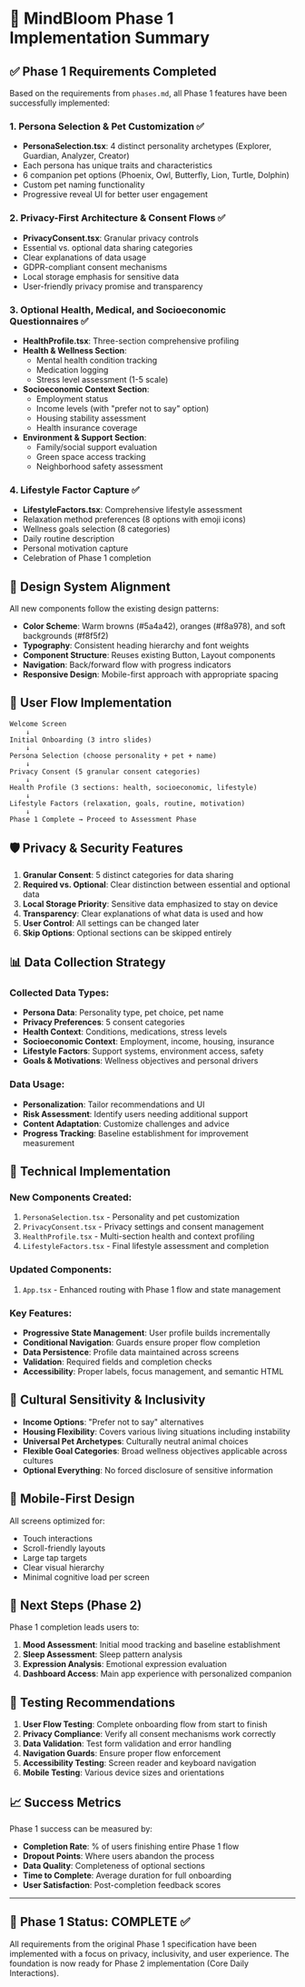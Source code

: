 # 🌱 MindBloom Phase 1 Implementation Summary

## ✅ Phase 1 Requirements Completed

Based on the requirements from `phases.md`, all Phase 1 features have been successfully implemented:

### 1. Persona Selection & Pet Customization ✅
- **PersonaSelection.tsx**: 4 distinct personality archetypes (Explorer, Guardian, Analyzer, Creator)
- Each persona has unique traits and characteristics
- 6 companion pet options (Phoenix, Owl, Butterfly, Lion, Turtle, Dolphin)
- Custom pet naming functionality
- Progressive reveal UI for better user engagement

### 2. Privacy-First Architecture & Consent Flows ✅
- **PrivacyConsent.tsx**: Granular privacy controls
- Essential vs. optional data sharing categories
- Clear explanations of data usage
- GDPR-compliant consent mechanisms
- Local storage emphasis for sensitive data
- User-friendly privacy promise and transparency

### 3. Optional Health, Medical, and Socioeconomic Questionnaires ✅
- **HealthProfile.tsx**: Three-section comprehensive profiling
- **Health & Wellness Section**:
  - Mental health condition tracking
  - Medication logging
  - Stress level assessment (1-5 scale)
- **Socioeconomic Context Section**:
  - Employment status
  - Income levels (with "prefer not to say" option)
  - Housing stability assessment
  - Health insurance coverage
- **Environment & Support Section**:
  - Family/social support evaluation
  - Green space access tracking
  - Neighborhood safety assessment

### 4. Lifestyle Factor Capture ✅
- **LifestyleFactors.tsx**: Comprehensive lifestyle assessment
- Relaxation method preferences (8 options with emoji icons)
- Wellness goals selection (8 categories)
- Daily routine description
- Personal motivation capture
- Celebration of Phase 1 completion

## 🎨 Design System Alignment

All new components follow the existing design patterns:
- **Color Scheme**: Warm browns (#5a4a42), oranges (#f8a978), and soft backgrounds (#f8f5f2)
- **Typography**: Consistent heading hierarchy and font weights
- **Component Structure**: Reuses existing Button, Layout components
- **Navigation**: Back/forward flow with progress indicators
- **Responsive Design**: Mobile-first approach with appropriate spacing

## 🔄 User Flow Implementation

```
Welcome Screen
    ↓
Initial Onboarding (3 intro slides)
    ↓
Persona Selection (choose personality + pet + name)
    ↓
Privacy Consent (5 granular consent categories)
    ↓
Health Profile (3 sections: health, socioeconomic, lifestyle)
    ↓
Lifestyle Factors (relaxation, goals, routine, motivation)
    ↓
Phase 1 Complete → Proceed to Assessment Phase
```

## 🛡️ Privacy & Security Features

1. **Granular Consent**: 5 distinct categories for data sharing
2. **Required vs. Optional**: Clear distinction between essential and optional data
3. **Local Storage Priority**: Sensitive data emphasized to stay on device
4. **Transparency**: Clear explanations of what data is used and how
5. **User Control**: All settings can be changed later
6. **Skip Options**: Optional sections can be skipped entirely

## 📊 Data Collection Strategy

### Collected Data Types:
- **Persona Data**: Personality type, pet choice, pet name
- **Privacy Preferences**: 5 consent categories
- **Health Context**: Conditions, medications, stress levels
- **Socioeconomic Context**: Employment, income, housing, insurance
- **Lifestyle Factors**: Support systems, environment access, safety
- **Goals & Motivations**: Wellness objectives and personal drivers

### Data Usage:
- **Personalization**: Tailor recommendations and UI
- **Risk Assessment**: Identify users needing additional support
- **Content Adaptation**: Customize challenges and advice
- **Progress Tracking**: Baseline establishment for improvement measurement

## 🚀 Technical Implementation

### New Components Created:
1. `PersonaSelection.tsx` - Personality and pet customization
2. `PrivacyConsent.tsx` - Privacy settings and consent management
3. `HealthProfile.tsx` - Multi-section health and context profiling
4. `LifestyleFactors.tsx` - Final lifestyle assessment and completion

### Updated Components:
1. `App.tsx` - Enhanced routing with Phase 1 flow and state management

### Key Features:
- **Progressive State Management**: User profile builds incrementally
- **Conditional Navigation**: Guards ensure proper flow completion
- **Data Persistence**: Profile data maintained across screens
- **Validation**: Required fields and completion checks
- **Accessibility**: Proper labels, focus management, and semantic HTML

## 🎯 Cultural Sensitivity & Inclusivity

- **Income Options**: "Prefer not to say" alternatives
- **Housing Flexibility**: Covers various living situations including instability
- **Universal Pet Archetypes**: Culturally neutral animal choices
- **Flexible Goal Categories**: Broad wellness objectives applicable across cultures
- **Optional Everything**: No forced disclosure of sensitive information

## 📱 Mobile-First Design

All screens optimized for:
- Touch interactions
- Scroll-friendly layouts
- Large tap targets
- Clear visual hierarchy
- Minimal cognitive load per screen

## 🔄 Next Steps (Phase 2)

Phase 1 completion leads users to:
1. **Mood Assessment**: Initial mood tracking and baseline establishment
2. **Sleep Assessment**: Sleep pattern analysis
3. **Expression Analysis**: Emotional expression evaluation
4. **Dashboard Access**: Main app experience with personalized companion

## 🧪 Testing Recommendations

1. **User Flow Testing**: Complete onboarding flow from start to finish
2. **Privacy Compliance**: Verify all consent mechanisms work correctly
3. **Data Validation**: Test form validation and error handling
4. **Navigation Guards**: Ensure proper flow enforcement
5. **Accessibility Testing**: Screen reader and keyboard navigation
6. **Mobile Testing**: Various device sizes and orientations

## 📈 Success Metrics

Phase 1 success can be measured by:
- **Completion Rate**: % of users finishing entire Phase 1 flow
- **Dropout Points**: Where users abandon the process
- **Data Quality**: Completeness of optional sections
- **Time to Complete**: Average duration for full onboarding
- **User Satisfaction**: Post-completion feedback scores

---

## 🎉 Phase 1 Status: **COMPLETE** ✅

All requirements from the original Phase 1 specification have been implemented with a focus on privacy, inclusivity, and user experience. The foundation is now ready for Phase 2 implementation (Core Daily Interactions).